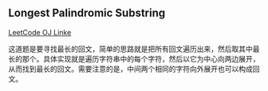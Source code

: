 Longest Palindromic Substring
---
[LeetCode OJ Linke](https://leetcode.com/problems/longest-palindromic-substring/)

这道题是要寻找最长的回文，简单的思路就是把所有回文遍历出来，然后取其中最长的那个。具体实现就是遍历字符串中的每个字符，然后以它为中心向两边展开，从而找到最长的回文。需要注意的是，中间两个相同的字符向外展开也可以构成回文。